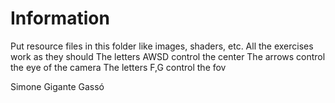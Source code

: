 # Information

Put resource files in this folder like images, shaders, etc.
All the exercises work as they should
The letters AWSD control the center
The arrows control the eye of the camera
The letters F,G control the fov


Simone Gigante Gassó
